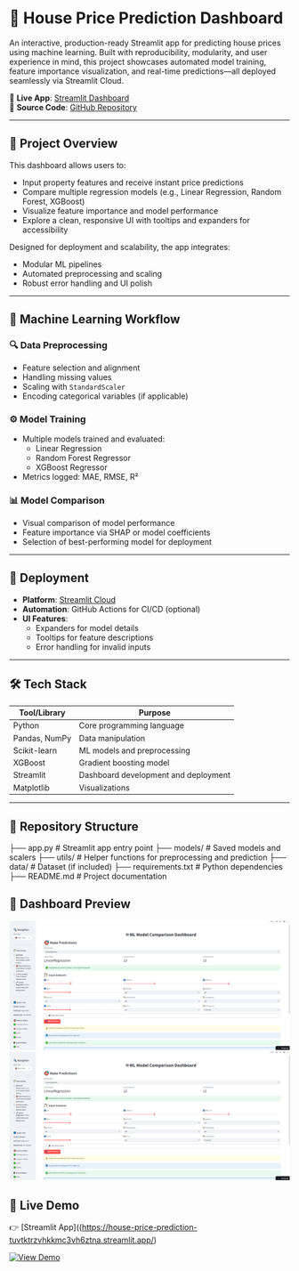 # 🏡 House Price Prediction Dashboard

An interactive, production-ready Streamlit app for predicting house prices using machine learning. Built with reproducibility, modularity, and user experience in mind, this project showcases automated model training, feature importance visualization, and real-time predictions—all deployed seamlessly via Streamlit Cloud.

🔗 **Live App**: [Streamlit Dashboard](https://house-price-prediction-tuvtktrzvhkkmc3vh6ztna.streamlit.app/)  
📁 **Source Code**: [GitHub Repository](https://github.com/Amnabibi5/House-price-prediction)

---

## 📌 Project Overview

This dashboard allows users to:
- Input property features and receive instant price predictions
- Compare multiple regression models (e.g., Linear Regression, Random Forest, XGBoost)
- Visualize feature importance and model performance
- Explore a clean, responsive UI with tooltips and expanders for accessibility

Designed for deployment and scalability, the app integrates:
- Modular ML pipelines
- Automated preprocessing and scaling
- Robust error handling and UI polish

---

## 🧠 Machine Learning Workflow

### 🔍 Data Preprocessing
- Feature selection and alignment
- Handling missing values
- Scaling with `StandardScaler`
- Encoding categorical variables (if applicable)

### ⚙️ Model Training
- Multiple models trained and evaluated:
  - Linear Regression
  - Random Forest Regressor
  - XGBoost Regressor
- Metrics logged: MAE, RMSE, R²

### 📊 Model Comparison
- Visual comparison of model performance
- Feature importance via SHAP or model coefficients
- Selection of best-performing model for deployment

---

## 🚀 Deployment

- **Platform**: [Streamlit Cloud](https://streamlit.io/cloud)
- **Automation**: GitHub Actions for CI/CD (optional)
- **UI Features**:
  - Expanders for model details
  - Tooltips for feature descriptions
  - Error handling for invalid inputs

---

## 🛠️ Tech Stack

| Tool/Library     | Purpose                              |
|------------------|--------------------------------------|
| Python           | Core programming language            |
| Pandas, NumPy    | Data manipulation                    |
| Scikit-learn     | ML models and preprocessing          |
| XGBoost          | Gradient boosting model              |
| Streamlit        | Dashboard development and deployment |
| Matplotlib       | Visualizations                       |

---

## 📂 Repository Structure

├── app.py # Streamlit app entry point ├── models/ # Saved models and scalers ├── utils/ # Helper functions for preprocessing and prediction ├── data/ # Dataset (if included) ├── requirements.txt # Python dependencies ├── README.md # Project documentation

## 📸 Dashboard Preview

![House Price Prediction Dashboard](assets/price_prediction.png)
![House Price Prediction Dashboard](assets/price_prediction.png)
## 🚀 Live Demo

👉 [Streamlit App]((https://house-price-prediction-tuvtktrzvhkkmc3vh6ztna.streamlit.app/)

[![View Demo](https://img.shields.io/badge/Live-Demo-green?style=for-the-badge&logo=streamlit)](https://house-price-prediction-tuvtktrzvhkkmc3vh6ztna.streamlit.app/)






